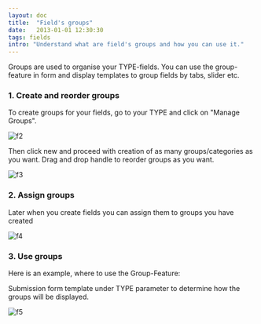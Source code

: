 ```yaml
---
layout: doc
title:  "Field's groups"
date:   2013-01-01 12:30:30
tags: fields
intro: "Understand what are field's groups and how you can use it."
---
```

Groups are used to organise your TYPE-fields. You can use the group-feature in form and display templates to group fields by tabs, slider etc.

### 1. Create and reorder groups
To create groups for your fields, go to your TYPE and click on "Manage Groups".

![f2](https://s3.amazonaws.com/adwsfiles/thumbnails/2013-1/57.png)

Then click new and proceed with creation of as many groups/categories as you want. Drag and drop handle to reorder groups as you want.

![f3](https://s3.amazonaws.com/adwsfiles/png/2013-1/33.png)

### 2. Assign groups
Later when you create fields you can assign them to groups you have created

![f4](https://s3.amazonaws.com/adwsfiles/png/2013-1/48.png)

### 3. Use groups
Here is an example, where to use the Group-Feature:

Submission form template under TYPE parameter to determine how the groups will be displayed.

![f5](https://s3.amazonaws.com/adwsfiles/thumbnails/2013-1/27.png)